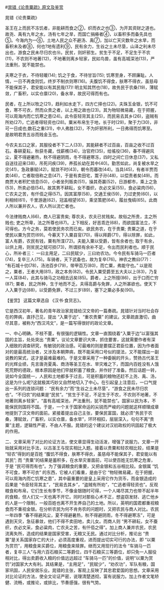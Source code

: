 #[晁错《论贵粟疏》原文及鉴赏](https://www.vrrw.net/wx/10317.html)

晁错《论贵粟疏》

圣王在上而民不冻饥者，非能耕而食之②，织而衣之也③，为开其资财之道也。故尧、禹有九年之水，汤有七年之旱，而国亡捐瘠者④，以畜积多而备先具也⑤。今海内为一⑥，土地人民之众不避汤、禹⑦，加以亡天灾数年之水旱，而畜积未及者⑧，何也?地有遗利⑨，民有余力，生谷之土未尽垦，山泽之利未尽出也，游食之民未尽归农也⑩。民贫，则奸邪生。贫生于不足，不足生于不农(11)，不农则不地著(12)，不地著则离乡轻家，民如鸟兽，虽有高城深池(13)，严法重刑，犹不能禁也。

夫寒之于衣，不待轻暖(14); 饥之于食，不待甘旨(15); 饥寒至身，不顾廉耻。人情，一日不再食则饥，终岁不制衣则寒(16)。夫腹饥不得食，肤寒不得衣，虽慈母不能保其子，君安能以有其民哉(17)! 明主知其然也(18)，故务民于农桑(19)，薄赋敛，广畜积，以实仓廪(20)，备水旱，故民可得而有也。

民者，在上所以牧之(21)，趋利如水走下，四方亡择也(22)。夫珠玉金银，饥不可食，寒不可衣，然而众贵之者，以上用之故也(23)。其为物轻微易藏，在于把握，可以周海内而亡饥寒之患(24)。此令臣轻背其主(25)，而民易去其乡(26)，盗贼有所劝(27)，亡逃者得轻资也(28)。粟米布帛生于地，长于时(29)，聚于力(30)，非可一日成也;数石之重(31)，中人弗胜(32)，不为奸邪所利，一日弗得而饥寒至。是故明君贵五谷而贱金玉也。

今农夫五口之家，其服役者不下二人(33)，其能耕者不过百亩，百亩之收不过百石。春耕夏耘，秋获冬藏，伐薪樵(34)，治官府(35)，给徭役(36)，春不得避风尘，夏不得避暑热，秋不得避阴雨，冬不得避寒冻，四时之间亡日休息(37)，又私自送往迎来(38)，吊死问疾(39)，养孤长幼在其中(40)。勤苦如此，尚复被水旱之灾(41)，急政暴赋(42)，赋敛不时(43)，朝令而暮改(44)。当具(45)，有者半贾而卖(46)，亡者取倍称之息(47)，于是有卖田宅，鬻子孙(48)，以偿责者矣(49)。而商贾大者积贮倍息(50)，小者坐列贩卖(51)，操其奇赢(52)，日游都市，乘上之急(53)，所卖必倍(54)。故其男不耕耘，女不蚕织，衣必文采(55)，食必粱肉(56)，亡农夫之苦，有仟佰之得(57)。因其富厚(58)，交通王侯(59)，力过吏势(60)，以利相倾(61)，千里游遨(62)，冠盖相望(63)，乘坚策肥(64)，履丝曳缟(65)。此商人所以兼并农人，农人所以流亡者也。

今法律贱商人(66)，商人已富贵矣; 尊农夫，农夫已贫贱矣。故俗之所贵，主之所贱也; 吏之所卑，法之所尊也(67)。上下相反，好恶乖迕(68)，而欲国富法立，不可得也。方今之务，莫若使民务农而已矣。欲民务农，在于贵粟; 贵粟之道，在于使民以粟为赏罚(69)。今募天下入粟县官(70)，得以拜爵(71)，得以除罪，如此，富人有爵，农民有钱，粟有所渫(72)。夫能入粟以受爵，皆有余者也; 取于有余，以供上用，则贫民之赋可损(73)，所谓损有余补不足，令出而民利者也。顺于民心，所补者三： 一曰主用足，二曰民赋少，三曰劝农功。今令民有车骑马一匹者(74)，复卒三人(75)。车骑者，天下武备也，故为复卒(76)。神农之教曰(77)： “有石城十仞(78)，汤池百步(79)，带甲百万(80)，而亡粟，弗能守也。” 以是观之，粟者，王者大用(81)，政之本务(82)。令民入粟受爵至五大夫以上(83)，乃复一人耳(84)，此其与骑马之功相去远矣(85)。爵者，上之所擅(86)，出于口而亡穷(87); 粟者，民之所种，生于地而不乏。夫得高爵与免罪，人之所甚欲也。使天下人入粟于边(88)，以受爵免罪，不过三岁(89)，塞下之粟必多矣(90)。



【鉴赏】 这篇文章选自 《汉书·食货志》。

它是西汉初年，著名的青年政治家晁错给汉文帝的一篇奏疏。晁错针对当时社会存在的弊病，直抒己见，提出 “入粟于边”、“重农贵粟” 的建议。文章疏直激切，曲尽其意，被称为“西汉鸿文”，是一篇写得很好的政论文章。

一、中心明确，不枝不蔓，有很强的逻辑性。文章一直围绕着“入粟于边”以富强其国的主旨，处处突出 “贵粟”。议论文章要识大体，抓住要害，这就需要作者有深入细致的调查研究，有敏锐的政治感。可最难的则是要摆正君臣位置，因为作者面对的是最高统治者，又涉及本朝弊病，既不能采用口号似的提法，又不能摆出一副说教的架式，这才是最难最难的。于是文章采用了一种委婉的开头，赞扬古代圣王的光辉业绩，先言唐尧夏禹、商汤等圣王在水、旱灾难之下，而国内百姓没有人饿死荒野的德政，根本原因是他们早就积蓄了粮食，并作好了准备。然后话题一转，说如今全国统一，人民和土地都多于过去，可是积蓄的粮物还赶不上尧、禹、汤，这是为什么呢?这就极其巧妙又自然地切入了中心。在引起皇上注意后，一口气提出一系列的连锁问题： “民有余力”而“生谷之土未尽垦”，“游食之民未尽归农也”。“不归农”的结果是“民贫”。“贫生于不足，不足生于不农，不农则不地著，不地著则离乡轻家”，“虽有高城深池，严法重刑，犹不能禁也”。国家以民为本，不能保民则国将不国。于是，一个关于国家命运的尖锐而严峻的问题就这样顺理成章地提到了汉文帝的面前。紧接着提出自己主张，要保民富国，就必须“务民于农桑，薄赋敛，广畜积，以实仓廪，备水旱”，环环相扣，层层深入，句句不离“贵粟”主题，逻辑性严密，不由人不服。晁错的这个建议对汉初政权的巩固起了极大的作用。

二、文章采用了对比的论证方法，使文章显得生动活泼，增强了说服力。文章一开始就采用对比手法，以古圣王与现实相比入题。接着以贵粟和轻农相比较，结果是 “轻农”得到的是百姓 “腹饥不得食，肤寒不得衣，虽慈母不能保其子，君安能以有其民”; 而 “贵粟”的结果是蓄积多，在水旱灾害面前，可以使百姓无饥寒之危害，于是 “民可得而有也”。为了强调粮食的重要，又把金银和五谷相比较。金银属 “饥不可食，寒不可衣” 的东西，它被人们看重，是由于它 “物轻微易藏，在于把握，可以周海内而亡饥寒之患”，其中最重要的是皇上采用它作为货币，而金银造成的后果是 “令臣轻背其主”，“民易去其乡”，“盗贼有所劝”，“亡逃者得轻资也”。反观粮食和布帛，它们生长有季节，不像金银随时可得，一个人竭尽其力也带不起半年的食粮，但人们又一天也离不开它。同时对那些心术不正，想盗窃发财、逃亡他乡的人是一个限制，一般百姓也离不开生养自己的土地。所以，英明的国君都重视粮食而不重视金银。在分析农民为何不肯务农的问题时，又把农民与商人对比。农民一年四季 “春不得避风尘，夏不得避暑热，秋不得避阴雨，冬不得避寒冻”，可是遇到天灾，急征暴敛，他们不得不卖田地，卖儿女。而商人则 “男不耕耘，女不蚕织，衣必文采，食必粱肉，亡农夫之苦，有仟佰之得”。加上商人兼并农民，农民流离失所，造成的结果是国家受害，无粮又无民。通过对比分析，推论出 “贵粟”是关系国家存亡的大计，必须高度重视，进而提出切实可行的办法，即 “以粟为赏罚”，用粮食来买爵位，用粮食来赎罪。继而又用现行的法令 “车骑马一匹者，复卒三人”与用六百石粮买二等爵位，四千石粮买三等爵位，却只免一人服役相对比，得出卖爵收入粮的价值远远超过 “车骑马一匹”的价值，说明“以粟为赏罚”对国家大大有利。其结果是，“主用足”，“民赋少”，“劝农功”，军队有粮，国家巩固，人民安居乐业。晁错的主张，客观上反映了其忠君爱国的思想。文章采用对比论证的方法，使全文论证严密，说理清楚透彻，富有说服力。加上作者文笔矫健、流畅，或推论，或排比，节奏感强，很有气势。

